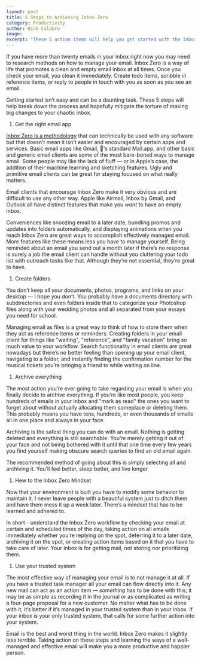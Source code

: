 ```yaml
---
layout: post
title: 5 Steps to Achieving Inbox Zero
category: Productivity
author: Nick Calabro
image: 
excerpt: "These 5 action items will help you get started with the Inbox Zero methodology for managing email."
---
```


<meta name="twitter:card" content="summary" />
<meta name="twitter:site" content="@NickCalabs" />
<meta name="twitter:title" content="{{ page.title }}" />
<meta name="twitter:description" content="Nick Calabro's Blog" />

<p>If you have more than twenty emails in your inbox right now you may need to research methods on how to manage your email. Inbox Zero is a way of life that promotes a clean and empty email inbox at all times. Once you check your email, you clean it immediately. Create todo items, scribble in reference items, or reply to people in touch with you as soon as you see an email. </p>

<p>Getting started isn’t easy and can be a daunting task. These 5 steps will help break down the process and hopefully mitigate the torture of making big changes to your chaotic inbox. </p>

<ol>
	<li>Get the right email app</li>
</ol>

<p><a href="http://nickcalabro.com/Importance-of-Inbox-Zero">Inbox Zero is a methodology</a> that can technically be used with any software but that doesn’t mean it isn’t easier and encouraged by certain apps and services. Basic email apps like Gmail, ’s standard Mail.app, and other basic and generic email clients are some of the most bare-boned ways to manage email. Some people may like the lack of fluff — or in Apple’s case, the addition of their machine learning and sketching features. Ugly and primitive email clients can be great for staying focused on what really matters. </p>

<p>Email clients that encourage Inbox Zero make it very obvious and are difficult to use any other way. Apple like Airmail, Inbox by Gmail, and Outlook all have distinct features that make you <em>want</em> to have an empty inbox. </p>

<p>Conveniences like snoozing email to a later date, bundling promos and updates into folders automatically, and displaying animations when you reach Inbox Zero are great ways to accomplish effectively managed email. More features like these means less you have to manage yourself. Being reminded about an email you send out a month later if there’s no response is surely a job the email client can handle without you cluttering your todo list with outreach tasks like that. Although they’re not essential, they’re great to have. </p>

<ol>
	<li>Create folders</li>
</ol>

<p>You don’t keep all your documents, photos, programs, and links on your desktop — I hope you don’t. You probably have a documents directory with subdirectories and even folders inside that to categorize your Photoshop files along with your wedding photos and all separated from your essays you need for school. </p>

<p>Managing email as files is a great way to think of how to store them when they act as reference items or reminders. Creating folders in your email client for things like &quot;waiting&quot;, &quot;reference&quot;, and &quot;family vacation&quot; bring so much value to your workflow. Search functionality in email clients are great nowadays but there’s no better feeling than opening up your email client, navigating to a folder, and instantly finding the confirmation number for the musical tickets you’re bringing a friend to while waiting on line. </p>

<ol>
	<li>Archive everything</li>
</ol>

<p>The most action you’re ever going to take regarding your email is when you finally decide to archive everything. If you’re like most people, you keep hundreds of emails in your inbox and &quot;mark as read&quot; the ones you want to forget about without actually allocating them someplace or deleting them. This probably means you have tens, hundreds, or even thousands of emails all in one place and always in your face. </p>

<p>Archiving is the safest thing you can do with an email. Nothing is getting deleted and everything is still searchable. You’re merely getting it out of your face and not being bothered with it until that one time every few years you find yourself making obscure search queries to find an old email again. </p>

<p>The recommended method of going about this is simply selecting all and archiving it. You’ll feel better, sleep better, and live longer. </p>

<ol>
	<li>Hew to the Inbox Zero Mindset</li>
</ol>

<p>Now that your environment is built you have to modify some behavior to maintain it. I never leave people with a beautiful system just to ditch them and have them mess it up a week later. There’s a mindset that has to be learned and adhered to.</p>

<p>In short - understand the Inbox Zero workflow by checking your email at certain and scheduled times of the day, taking action on all emails immediately whether you’re replying on the spot, deferring it to a later date, archiving it on the spot, or creating action items based on it that you have to take care of later. Your inbox is for getting mail, not storing nor prioritizing them. </p>

<ol>
	<li>Use your trusted system</li>
</ol>

<p>The most effective way of managing your email is to not manage it at all. If you have a trusted task manager all your email can flow directly into it. Any new mail can act as an action item — <em>something</em> has to be done with this; it may be as simple as recording it in the journal or as complicated as writing a four-page proposal for a new customer. No matter what has to be done with it, it’s better if it’s managed in your trusted system than in your inbox. If your inbox <em>is</em> your only trusted system, that calls for some further action into your system.</p>

<p>Email is the best and worst thing in the world. Inbox Zero makes it slightly less terrible. Taking action on these steps and learning the ways of a well-managed and effective email will make you a more productive and happier person. </p>
